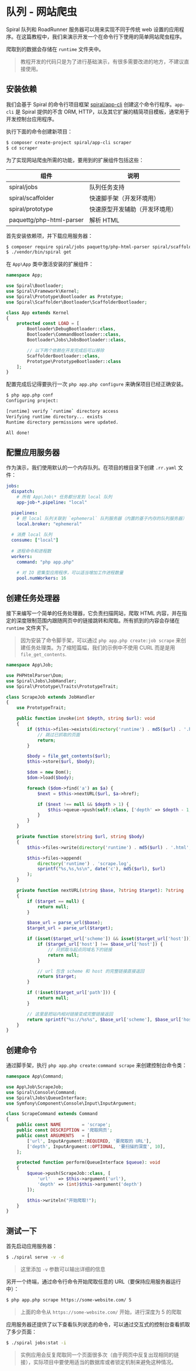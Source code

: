 # 队列 - 网站爬虫

Spiral 队列和 RoadRunner 服务器可以用来实现不同于传统 web 设置的应用程序。在这篇教程中，我们来演示开发一个在命令行下使用的简单网站爬虫程序。

爬取到的数据会存储在 `runtime` 文件夹中。

> 教程开发的代码只是为了进行基础演示，有很多需要改进的地方，不建议直接使用。

## 安装依赖

我们会基于 Spiral 的命令行项目框架 [spiral/app-cli](https://github.com/spiral/app-cli) 创建这个命令行程序。`app-cli` 是 Spiral 提供的不含 ORM, HTTP，以及其它扩展的精简项目模板，通常用于开发控制台应用程序。

执行下面的命令创建新项目：

```bash
$ composer create-project spiral/app-cli scraper
$ cd scraper
```

为了实现网站爬虫所需的功能，要用到的扩展组件包括这些：

组件                | 说明
---                      | ---
spiral/jobs              | 队列任务支持
spiral/scaffolder        | 快速脚手架（开发环境用）
spiral/prototype         | 快速原型开发辅助（开发环境用）
paquettg/php-html-parser | 解析 HTML

首先安装依赖项，并下载应用服务器：

```bash
$ composer require spiral/jobs paquettg/php-html-parser spiral/scaffolder spiral/prototype
$ ./vendor/bin/spiral get 
```

在 `App\App` 类中激活安装的扩展组件：

```php
namespace App;

use Spiral\Bootloader;
use Spiral\Framework\Kernel;
use Spiral\Prototype\Bootloader as Prototype;
use Spiral\Scaffolder\Bootloader\ScaffolderBootloader;

class App extends Kernel
{
    protected const LOAD = [
        Bootloader\DebugBootloader::class,
        Bootloader\CommandBootloader::class,
        Bootloader\Jobs\JobsBootloader::class,

        // 以下两个依赖在开发完成后可以移除
        ScaffolderBootloader::class,
        Prototype\PrototypeBootloader::class
    ];
}
```

配置完成后记得要执行一次 `php app.php configure` 来确保项目已经正确安装。

```bash
$ php app.php conf
Configuring project:

[runtime] verify `runtime` directory access
Verifying runtime directory... exists
Runtime directory permissions were updated.

All done!
```

## 配置应用服务器

作为演示，我们使用默认的一个内存队列。在项目的根目录下创建 `.rr.yaml` 文件：

```yaml
jobs:
  dispatch:
    # 所有 App\Job\* 任务都分发到 local 队列
    app-job-*.pipeline: "local"

  pipelines:
    # 把 local 队列关联到 `ephemeral` 队列服务器（内置的基于内存的队列服务器）
    local.broker: "ephemeral"
  
  # 消费 local 队列
  consume: ["local"]
  
  # 进程命令和进程数
  workers:
    command: "php app.php"
  
    # 对 IO 密集型应用程序，可以适当增加工作进程数量
    pool.numWorkers: 16
```

## 创建任务处理器

接下来编写一个简单的任务处理器，它负责扫描网站，爬取 HTML 内容，并在指定的深度限制范围内跟随网页中的链接跳转和爬取。所有抓到的内容会存储在 `runtime` 文件夹下。

> 因为安装了命令脚手架，可以通过 `php app.php create:job scrape` 来创建任务处理类。为了缩短篇幅，我们的示例中不使用 CURL 而是是用 `file_get_contents`.

```php
namespace App\Job;

use PHPHtmlParser\Dom;
use Spiral\Jobs\JobHandler;
use Spiral\Prototype\Traits\PrototypeTrait;

class ScrapeJob extends JobHandler
{
    use PrototypeTrait;

    public function invoke(int $depth, string $url): void
    {
        if ($this->files->exists(directory('runtime') . md5($url) . '.html')) {
            // 跳过已抓取的页面
            return;
        }

        $body = file_get_contents($url);
        $this->store($url, $body);

        $dom = new Dom();
        $dom->load($body);

        foreach ($dom->find('a') as $a) {
            $next = $this->nextURL($url, $a->href);

            if ($next !== null && $depth > 1) {
                $this->queue->push(self::class, ['depth' => $depth - 1, 'url' => $next]);
            }
        }
    }

    private function store(string $url, string $body)
    {
        $this->files->write(directory('runtime') . md5($url) . '.html', $body);

        $this->files->append(
            directory('runtime') . 'scrape.log',
            sprintf("%s,%s,%s\n", date('c'), md5($url), $url)
        );
    }

    private function nextURL(string $base, ?string $target): ?string
    {
        if ($target == null) {
            return null;
        }

        $base_url = parse_url($base);
        $target_url = parse_url($target);

        if (isset($target_url['scheme']) && isset($target_url['host'])) {
            if ($target_url['host'] !== $base_url['host']) {
                // 只抓取与起点同域名下的链接
                return null;
            }

            // url 包含 scheme 和 host 的完整链接直接返回
            return $target;
        }

        if (!isset($target_url['path'])) {
            return null;
        }

        // 这里是把站内相对链接变成完整链接返回
        return sprintf("%s://%s%s", $base_url['scheme'], $base_url['host'], $target_url['path']);
    }
}
```

## 创建命令

通过脚手架，执行 `php app.php create:command scrape` 来创建控制台命令类：

```php
namespace App\Command;

use App\Job\ScrapeJob;
use Spiral\Console\Command;
use Spiral\Jobs\QueueInterface;
use Symfony\Component\Console\Input\InputArgument;

class ScrapeCommand extends Command
{
    public const NAME        = 'scrape';
    public const DESCRIPTION = '爬取网页';
    public const ARGUMENTS   = [
        ['url', InputArgument::REQUIRED, '要爬取的 URL'],
        ['depth', InputArgument::OPTIONAL, '要扫描的深度', 10],
    ];

    protected function perform(QueueInterface $queue): void
    {
        $queue->push(ScrapeJob::class, [
            'url'   => $this->argument('url'),
            'depth' => (int)$this->argument('depth')
        ]);

        $this->writeln("开始爬取!");
    }
}
```

## 测试一下

首先启动应用服务器：

```bash
$ ./spiral serve -v -d
```

> 这里添加 `-v` 参数可以输出详细的信息

另开一个终端，通过命令行命令开始爬取任意的 URL（要保持应用服务器运行中）：

```bash
$ php app.php scrape https://some-website.com/ 5
```

> 上面的命令从 `https://some-website.com/` 开始，进行深度为 5 的爬取

应用服务器还提供了以下查看队列状态的命令，可以通过交互式的控制台查看抓取了多少页面：

```bash
$ ./spiral jobs:stat -i
```

> 实例应用会反复爬取同一个页面很多次（由于网页中反复出现相同的链接），实际项目中要使用适当的数据库或者锁定机制来避免这种情况。
